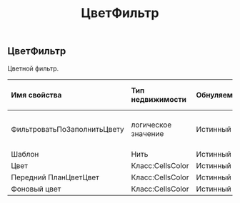 ﻿---
title: ЦветФильтр
second_title: Aspose.Cells Cloud Documen
type: docs
url: /ru/specification/model/colorfilter/
description: "Aspose.Cells Спецификация облачной модели: ColorFilter. Легко обрабатывайте Excel и другие документы электронных таблиц с помощью таких функций, как открытие, создание, редактирование, разделение, слияние, сравнение и преобразование."
kwords: Excel, Office, электронная таблица, Cloud REST API, ColorFilter
weight: 50
---
## **ЦветФильтр**

 Цветной фильтр.

| Имя свойства| Тип недвижимости| Обнуляемый| Только чтение| Значение по умолчанию| Описание|
|:- |:- |:- |:- |:- |:- |
| ФильтроватьПоЗаполнитьЦвету| логическое значение| Истинный| ЛОЖЬ|| Фильтрация по цвету заливки ячейки.|
| Шаблон| Нить| Истинный| ЛОЖЬ|||
| Цвет| Класс:CellsColor| Истинный| ЛОЖЬ|||
| Передний ПланЦветЦвет| Класс:CellsColor| Истинный| ЛОЖЬ|||
| Фоновый цвет| Класс:CellsColor| Истинный| ЛОЖЬ|||

